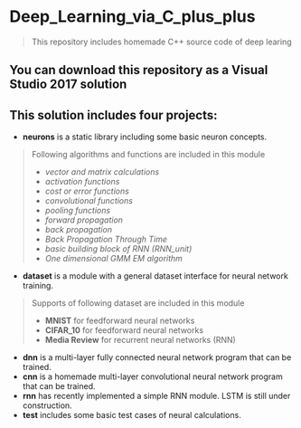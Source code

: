 # Deep_Learning_via_C_plus_plus
> This repository includes homemade C++ source code of deep learing
## You can download this repository as a Visual Studio 2017 solution
## This solution includes four projects:
- **neurons** is a static library including some basic neuron concepts.
> Following algorithms and functions are included in this module
> - *vector and matrix calculations*
> - *activation functions*
> - *cost or error functions*
> - *convolutional functions*
> - *pooling functions*
> - *forward propagation*
> - *back propagation*
> - *Back Propagation Through Time*
> - *basic building block of RNN (RNN_unit)*
> - *One dimensional GMM EM algorithm*
- **dataset** is a module with a general dataset interface for neural network training.
> Supports of following dataset are included in this module
> - **MNIST** for feedforward neural networks
> - **CIFAR_10** for feedforward neural networks
> - **Media Review** for recurrent neural networks (RNN)
- **dnn** is a multi-layer fully connected neural network program that can be trained.
- **cnn** is a homemade multi-layer convolutional neural network program that can be trained.
- **rnn** has recently implemented a simple RNN module. LSTM is still under construction.
- **test** includes some basic test cases of neural calculations.
